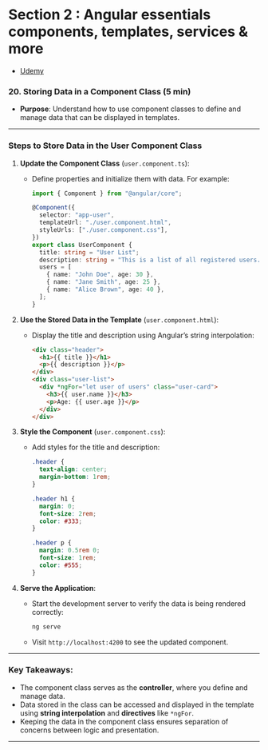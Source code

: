 # Section 2 : Angular essentials components, templates, services & more

- [Udemy](https://www.udemy.com/course/the-complete-guide-to-angular-2/learn/lecture/43788504#overview)

### 20. Storing Data in a Component Class (5 min)

- **Purpose**: Understand how to use component classes to define and manage data that can be displayed in templates.

---

### Steps to Store Data in the User Component Class

1. **Update the Component Class** (`user.component.ts`):

   - Define properties and initialize them with data. For example:

     ```typescript
     import { Component } from "@angular/core";

     @Component({
       selector: "app-user",
       templateUrl: "./user.component.html",
       styleUrls: ["./user.component.css"],
     })
     export class UserComponent {
       title: string = "User List";
       description: string = "This is a list of all registered users.";
       users = [
         { name: "John Doe", age: 30 },
         { name: "Jane Smith", age: 25 },
         { name: "Alice Brown", age: 40 },
       ];
     }
     ```

2. **Use the Stored Data in the Template** (`user.component.html`):

   - Display the title and description using Angular’s string interpolation:
     ```html
     <div class="header">
       <h1>{{ title }}</h1>
       <p>{{ description }}</p>
     </div>
     <div class="user-list">
       <div *ngFor="let user of users" class="user-card">
         <h3>{{ user.name }}</h3>
         <p>Age: {{ user.age }}</p>
       </div>
     </div>
     ```

3. **Style the Component** (`user.component.css`):

   - Add styles for the title and description:

     ```css
     .header {
       text-align: center;
       margin-bottom: 1rem;
     }

     .header h1 {
       margin: 0;
       font-size: 2rem;
       color: #333;
     }

     .header p {
       margin: 0.5rem 0;
       font-size: 1rem;
       color: #555;
     }
     ```

4. **Serve the Application**:
   - Start the development server to verify the data is being rendered correctly:
     ```bash
     ng serve
     ```
   - Visit `http://localhost:4200` to see the updated component.

---

### Key Takeaways:

- The component class serves as the **controller**, where you define and manage data.
- Data stored in the class can be accessed and displayed in the template using **string interpolation** and **directives** like `*ngFor`.
- Keeping the data in the component class ensures separation of concerns between logic and presentation.

---
